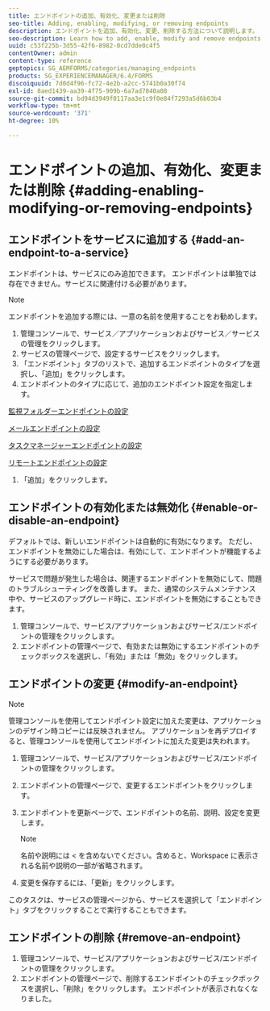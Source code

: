 ```yaml
---
title: エンドポイントの追加、有効化、変更または削除
seo-title: Adding, enabling, modifying, or removing endpoints
description: エンドポイントを追加、有効化、変更、削除する方法について説明します。
seo-description: Learn how to add, enable, modify and remove endpoints.
uuid: c53f225b-3d55-42f6-8982-0cd7dde0c4f5
contentOwner: admin
content-type: reference
geptopics: SG_AEMFORMS/categories/managing_endpoints
products: SG_EXPERIENCEMANAGER/6.4/FORMS
discoiquuid: 7d0d4f96-fc72-4e2b-a2cc-5741b0a30f74
exl-id: 8aed1439-aa39-4f75-909b-6a7ad7840a08
source-git-commit: bd94d3949f0117aa3e1c9f0e84f7293a5d6b03b4
workflow-type: tm+mt
source-wordcount: '371'
ht-degree: 10%

---
```


# エンドポイントの追加、有効化、変更または削除 {#adding-enabling-modifying-or-removing-endpoints}

## エンドポイントをサービスに追加する {#add-an-endpoint-to-a-service}

エンドポイントは、サービスにのみ追加できます。 エンドポイントは単独では存在できません。サービスに関連付ける必要があります。

>[!NOTE]
>
>エンドポイントを追加する際には、一意の名前を使用することをお勧めします。

1. 管理コンソールで、サービス／アプリケーションおよびサービス／サービスの管理をクリックします。
1. サービスの管理ページで、設定するサービスをクリックします。
1. 「エンドポイント」タブのリストで、追加するエンドポイントのタイプを選択し、「追加」をクリックします。
1. エンドポイントのタイプに応じて、追加のエンドポイント設定を指定します。

[監視フォルダーエンドポイントの設定](/help/forms/using/admin-help/configuring-watched-folder-endpoints.md#watched-folder-endpoint-settings)

[メールエンドポイントの設定](/help/forms/using/admin-help/configuring-email-endpoints.md#email-endpoint-settings)

[タスクマネージャーエンドポイントの設定](/help/forms/using/admin-help/configuring-task-manager-endpoints.md#configuring-task-manager-endpoints)

[リモートエンドポイントの設定](/help/forms/using/admin-help/configuring-remoting-endpoints.md#remoting-endpoint-settings)

1. 「追加」をクリックします。

## エンドポイントの有効化または無効化 {#enable-or-disable-an-endpoint}

デフォルトでは、新しいエンドポイントは自動的に有効になります。 ただし、エンドポイントを無効にした場合は、有効にして、エンドポイントが機能するようにする必要があります。

サービスで問題が発生した場合は、関連するエンドポイントを無効にして、問題のトラブルシューティングを改善します。 また、通常のシステムメンテナンス中や、サービスのアップグレード時に、エンドポイントを無効にすることもできます。

1. 管理コンソールで、サービス/アプリケーションおよびサービス/エンドポイントの管理をクリックします。
1. エンドポイントの管理ページで、有効または無効にするエンドポイントのチェックボックスを選択し、「有効」または「無効」をクリックします。

## エンドポイントの変更 {#modify-an-endpoint}

>[!NOTE]
>
>管理コンソールを使用してエンドポイント設定に加えた変更は、アプリケーションのデザイン時コピーには反映されません。 アプリケーションを再デプロイすると、管理コンソールを使用してエンドポイントに加えた変更は失われます。

1. 管理コンソールで、サービス/アプリケーションおよびサービス/エンドポイントの管理をクリックします。
1. エンドポイントの管理ページで、変更するエンドポイントをクリックします。
1. エンドポイントを更新ページで、エンドポイントの名前、説明、設定を変更します。

   >[!NOTE]
   >
   >名前や説明には &lt; を含めないでください。含めると、Workspace に表示される名前や説明の一部が省略されます。

1. 変更を保存するには、「更新」をクリックします。

このタスクは、サービスの管理ページから、サービスを選択して「エンドポイント」タブをクリックすることで実行することもできます。

## エンドポイントの削除 {#remove-an-endpoint}

1. 管理コンソールで、サービス/アプリケーションおよびサービス/エンドポイントの管理をクリックします。
1. エンドポイントの管理ページで、削除するエンドポイントのチェックボックスを選択し、「削除」をクリックします。 エンドポイントが表示されなくなりました。
